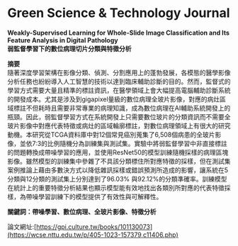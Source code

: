 # Green Science & Technology Journal
<b>Weakly-Supervised Learning for Whole-Slide Image Classification and Its Feature Analysis in Digital Pathology </b><br>
<b>弱監督學習下的數位病理切片分類與特徵分析</b><br>

<b>摘要</b><br>
隨著深度學習架構在影像分類、偵測、分割應用上的蓬勃發展，各模態的醫學影像分析任務也紛紛導入人工智慧的技術以達到臨床輔助診斷的目的。然而，監督式的學習方式需要大量且精準的標註資訊，在醫學領域上會大幅提高電腦輔助診斷系統的開發成本。尤其是涉及到gigapixel量級的數位病理全玻片影像，對應的病灶區域標註不但耗時且需要非常專業的病理知識，成為數位病理在AI輔助系統開發上的瓶頸。因此，弱監督學習方式在系統開發上只需要數位玻片的分類資訊而不需要全玻片影像中對應代表特徵或病灶的區域輪廓標註，對數位病理領域上有很大的研究動機。本研究從TCGA資料庫中對12個常見癌別蒐集了6,508個病患的全玻片影像，並依7:3的比例隨機分為訓練集與測試集。實驗中將弱監督學習中非直接標註的問題轉換成帶噪學習的應用，並使用ResNet50的模型訓練隨機採樣的病理區塊影像。雖然模型的訓練集中參雜了不具該分類標住所對應特徵的採樣，但在測試集案例推論上藉由多數決方式以降低雜訊採樣或錯誤預測所造成的影響，讓系統在5分類與12分類的測試集上分別達到了96.03% 與92.12%的分類準確率。訓練模型在統計上的重要特徵分析結果也顯示模型能有效地找出各類別所對應的代表特徵採樣，為帶噪學習訓練下的模型提供了有效性與可解釋性。

<b>關鍵詞：帶噪學習、數位病理、全玻片影像、特徵分析</b>

論文網址:[https://gpi.culture.tw/books/101130073](https://wcse.nttu.edu.tw/p/405-1023-157379,c11406.php)

